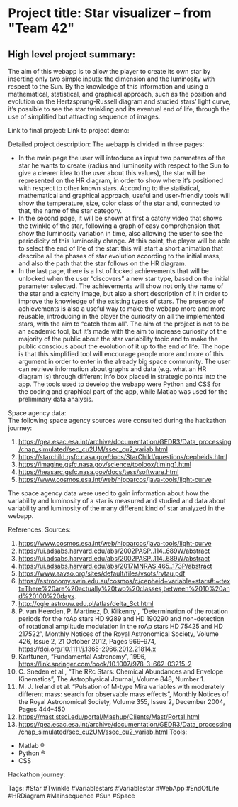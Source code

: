 # Project title: Star visualizer – from "Team 42"

## High level project summary: 
The aim of this webapp is to allow the player to create its own star by inserting only two simple inputs: the dimension and the luminosity with respect to the Sun. By the knowledge of this information and using a mathematical, statistical, and graphical approach, such as the position and evolution on the Hertzsprung-Russell diagram and studied stars’ light curve, it’s possible to see the star twinkling and its eventual end of life, through the use of simplified but attracting sequence of images. 

Link to final project:
Link to project demo:

Detailed project description: 
The webapp is divided in three pages: 
-	In the main page the user will introduce as input two parameters of the star he wants to create (radius and luminosity with respect to the Sun to give a clearer idea to the user about this values), the star will be represented on the HR diagram, in order to show where it’s positioned with respect to other known stars. According to the statistical, mathematical and graphical approach, useful and user-friendly tools will show the temperature, size, color class of the star and, connected to that, the name of the star category.
-	In the second page, it will be shown at first a catchy video that shows the twinkle of the star, following a graph of easy comprehension that show the luminosity variation in time, also allowing the user to see the periodicity of this luminosity change. At this point, the player will be able to select the end of life of the star: this will start a short animation that describe all the phases of star evolution according to the initial mass, and also the path that the star follows on the HR diagram.
-	In the last page, there is a list of locked achievements that will be unlocked when the user “discovers” a new star type, based on the initial parameter selected. The achievements will show not only the name of the star and a catchy image, but also a short description of it in order to improve the knowledge of the existing types of stars. The presence of achievements is also a useful way to make the webapp more and more reusable, introducing in the player the curiosity on all the implemented stars, with the aim to “catch them all”.
The aim of the project is not to be an academic tool, but it’s made with the aim to increase curiosity of the majority of the public about the star variability topic and to make the public conscious about the evolution of it up to the end of life. The hope is that this simplified tool will encourage people more and more of this argument in order to enter in the already big space community.
The user can retrieve information about graphs and data (e.g. what an HR diagram is) through different info box placed in strategic points into the app.
The tools used to develop the webapp were Python and CSS for the coding and graphical part of the app, while Matlab was used for the preliminary data analysis.

Space agency data:  
The following space agency sources were consulted during the hackathon journey:
1)	https://gea.esac.esa.int/archive/documentation/GEDR3/Data_processing/chap_simulated/sec_cu2UM/ssec_cu2_variab.html
2)	https://starchild.gsfc.nasa.gov/docs/StarChild/questions/cepheids.html 
3)	https://imagine.gsfc.nasa.gov/science/toolbox/timing1.html 
4)	https://heasarc.gsfc.nasa.gov/docs/tess/software.html 
5)	https://www.cosmos.esa.int/web/hipparcos/java-tools/light-curve 

The space agency data were used to gain information about how the variability and luminosity of a star is measured and studied and data about variability and luminosity of the many different kind of star analyzed in the webapp.

References: 
Sources:
1)	https://www.cosmos.esa.int/web/hipparcos/java-tools/light-curve 
2)	https://ui.adsabs.harvard.edu/abs/2002PASP..114..689W/abstract 
3)	https://ui.adsabs.harvard.edu/abs/2002PASP..114..689W/abstract 
4)	https://ui.adsabs.harvard.edu/abs/2017MNRAS.465..173P/abstract 
5)	https://www.aavso.org/sites/default/files/vsots/rvtau.pdf 
6)	https://astronomy.swin.edu.au/cosmos/c/cepheid+variable+stars#:~:text=There%20are%20actually%20two%20classes,between%2010%20and%20100%20days. 
7)	http://ogle.astrouw.edu.pl/atlas/delta_Sct.html 
8)	P. van Heerden, P. Martinez, D. Kilkenny , “Determination of the rotation periods for the roAp stars HD 9289 and HD 190290 and non-detection of rotational amplitude modulation in the roAp stars HD 75425 and HD 217522”, Monthly Notices of the Royal Astronomical Society, Volume 426, Issue 2, 21 October 2012, Pages 969–974, https://doi.org/10.1111/j.1365-2966.2012.21814.x 
9)	Karttunen, “Fundamental Astronomy”, 1996, https://link.springer.com/book/10.1007/978-3-662-03215-2 
10)	C. Sneden et al., “The RRc Stars: Chemical Abundances and Envelope Kinematics”, The Astrophysical Journal, Volume 848, Number 1.
11)	M. J. Ireland et al. “Pulsation of M-type Mira variables with moderately different mass: search for observable mass effects”, Monthly Notices of the Royal Astronomical Society, Volume 355, Issue 2, December 2004, Pages 444–450 
12)	https://mast.stsci.edu/portal/Mashup/Clients/Mast/Portal.html 
13)	https://gea.esac.esa.int/archive/documentation/GEDR3/Data_processing/chap_simulated/sec_cu2UM/ssec_cu2_variab.html 
Tools:
-	Matlab ®
-	Python ®
-	CSS

Hackathon journey: 


Tags: #Star #Twinkle #Variablestars #Variablestar #WebApp #EndOfLife #HRDiagram #Mainsequence #Sun #Space 


